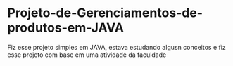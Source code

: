 # Projeto-de-Gerenciamentos-de-produtos-em-JAVA
Fiz esse projeto simples em JAVA, estava estudando algusn conceitos e fiz esse projeto com base em uma atividade da faculdade
